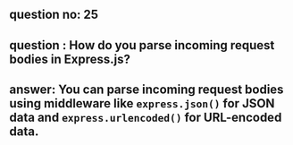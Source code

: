 
      
## question no: 25

## question : How do you parse incoming request bodies in Express.js?

## answer: You can parse incoming request bodies using middleware like `express.json()` for JSON data and `express.urlencoded()` for URL-encoded data.
      